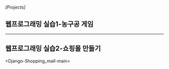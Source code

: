  *[Projects]*
## 웹프로그래밍 실습1-농구공 게임
<avascript-basketball-game-main> 
  



  
----



## 웹프로그래밍 실습2-쇼핑몰 만들기
<Django-Shopping_mall-main>


